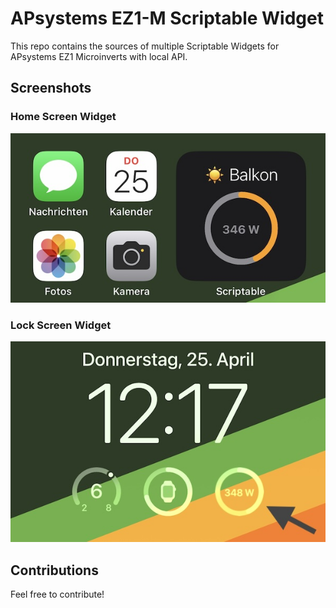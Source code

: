 # APsystems EZ1-M Scriptable Widget

This repo contains the sources of multiple Scriptable Widgets for APsystems EZ1 Microinverts with local API.

## Screenshots
### Home Screen Widget
![home-screen](pictures/home-screen.jpg)

### Lock Screen Widget
![lock-screen](pictures/lock-screen.jpg)

## Contributions

Feel free to contribute!
